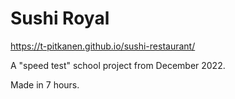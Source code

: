 # Sushi Royal

https://t-pitkanen.github.io/sushi-restaurant/

A "speed test" school project from December 2022.

Made in 7 hours.
